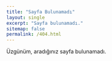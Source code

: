 ```yaml
---
title: "Sayfa Bulunamadı"
layout: single
excerpt: "Sayfa bulunamadı."
sitemap: false
permalink: /404.html
---
```


Üzgünüm, aradığınız sayfa bulunamadı.